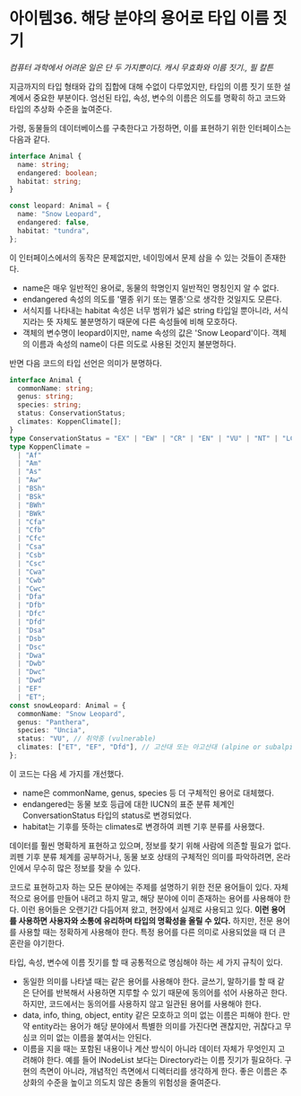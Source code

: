 # 아이템36. 해당 분야의 용어로 타입 이름 짓기

_컴퓨터 과학에서 어려운 일은 단 두 가지뿐이다. 캐시 무효화와 이름 짓기., 필 칼튼_

지금까지의 타입 형태와 갑의 집합에 대해 수없이 다루었지만, 타입의 이름 짓기 또한 설계에서 중요한 부분이다.
엄선된 타입, 속성, 변수의 이름은 의도를 명확히 하고 코드와 타입의 추상화 수준을 높여준다.

가령, 동물들의 데이터베이스를 구축한다고 가정하면, 이를 표현하기 위한 인터페이스는 다음과 같다.

```ts
interface Animal {
  name: string;
  endangered: boolean;
  habitat: string;
}

const leopard: Animal = {
  name: "Snow Leopard",
  endangered: false,
  habitat: "tundra",
};
```

이 인터페이스에서의 동작은 문제없지만, 네이밍에서 문제 삼을 수 있는 것들이 존재한다.

- name은 매우 일반적인 용어로, 동물의 학명인지 일반적인 명칭인지 알 수 없다.
- endangered 속성의 의도를 '멸종 위기 또는 멸종'으로 생각한 것일지도 모른다.
- 서식지를 나타내는 habitat 속성은 너무 범위가 넓은 string 타입일 뿐아니라, 서식지라는 뜻 자체도 불분명하기 때문에 다른 속성들에 비해 모호하다.
- 객체의 변수명이 leopard이지만, name 속성의 값은 'Snow Leopard'이다. 객체의 이름과 속성의 name이 다른 의도로 사용된 것인지 불분명하다.

반면 다음 코드의 타입 선언은 의미가 분명하다.

```ts
interface Animal {
  commonName: string;
  genus: string;
  species: string;
  status: ConservationStatus;
  climates: KoppenClimate[];
}
type ConservationStatus = "EX" | "EW" | "CR" | "EN" | "VU" | "NT" | "LC";
type KoppenClimate =
  | "Af"
  | "Am"
  | "As"
  | "Aw"
  | "BSh"
  | "BSk"
  | "BWh"
  | "BWk"
  | "Cfa"
  | "Cfb"
  | "Cfc"
  | "Csa"
  | "Csb"
  | "Csc"
  | "Cwa"
  | "Cwb"
  | "Cwc"
  | "Dfa"
  | "Dfb"
  | "Dfc"
  | "Dfd"
  | "Dsa"
  | "Dsb"
  | "Dsc"
  | "Dwa"
  | "Dwb"
  | "Dwc"
  | "Dwd"
  | "EF"
  | "ET";
const snowLeopard: Animal = {
  commonName: "Snow Leopard",
  genus: "Panthera",
  species: "Uncia",
  status: "VU", // 취약종 (vulnerable)
  climates: ["ET", "EF", "Dfd"], // 고산대 또는 아고산대 (alpine or subalpine)
};
```

이 코드는 다음 세 가지를 개선했다.

- name은 commonName, genus, species 등 더 구체적인 용어로 대체했다.
- endangered는 동물 보호 등급에 대한 IUCN의 표준 분류 체계인 ConversationStatus 타입의 status로 변경되었다.
- habitat는 기후를 뜻하는 climates로 변경하여 쾨펜 기후 분류를 사용했다.

데이터를 훨씬 명확하게 표현하고 있으며, 정보를 찾기 위해 사람에 의존할 필요가 없다. 쾨펜 기후 분류 체계를 공부하거나, 동물 보호 상태의
구체적인 의미를 파악하려면, 온라인에서 무수히 많은 정보를 찾을 수 있다.

코드로 표현하고자 하는 모든 분야에는 주제를 설명하기 위한 전문 용어들이 있다. 자체적으로 용어를 만들어 내려고 하지 말고, 해당 분야에 이미
존재하는 용어를 사용해야 한다. 이런 용어들은 오랜기간 다듬어져 왔고, 현장에서 실제로 사용되고 있다. **이런 용어를 사용하면 사용자와 소통에 유리하며 타입의 명확성을 올릴 수 있다.** 하지만, 전문 용어를 사용할 때는 정확하게 사용해야 한다. 특정 용어를 다른 의미로 사용되었을 때 더 큰 혼란을 야기한다.

타입, 속성, 변수에 이름 짓기를 할 때 공통적으로 명심해야 하는 세 가지 규칙이 있다.

- 동일한 의미를 나타낼 때는 같은 용어를 사용해야 한다. 글쓰기, 말하기를 할 때 같은 단어를 반복해서 사용하면 지루할 수 있기 때문에 동의어를 섞어 사용하곤 한다. 하지만, 코드에서는 동의어를 사용하지 않고 일관된 용어를 사용해야 한다.
- data, info, thing, object, entity 같은 모호하고 의미 없는 이름은 피해야 한다. 만약 entity라는 용어가 해당 분야에서 특별한 의미를 가진다면 괜찮지만, 귀찮다고 무심코 의미 없는 이름을 붙여서는 안된다.
- 이름을 지을 때는 포함된 내용이나 계산 방식이 아니라 데이터 자체가 무엇인지 고려해야 한다. 예를 들어 INodeList 보다는 Directory라는 이름 짓기가 필요하다. 구현의 측면이 아니라, 개념적인 측면에서 디렉터리를 생각하게 한다. 좋은 이름은 추상화의 수준을 높이고 의도치 않은 충돌의 위험성을 줄여준다.
